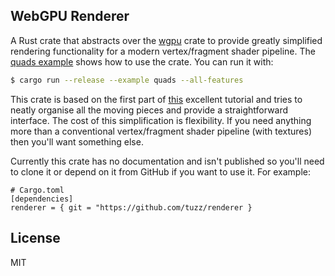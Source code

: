 ## WebGPU Renderer

A Rust crate that abstracts over the [wgpu](https://github.com/gfx-rs/wgpu)
crate to provide greatly simplified rendering functionality for a modern
vertex/fragment shader pipeline. The [quads example](./examples/quads.rs) shows
how to use the crate. You can run it with:

```sh
$ cargo run --release --example quads --all-features
```

This crate is based on the first part of
[this](https://sotrh.github.io/learn-wgpu) excellent tutorial and tries to
neatly organise all the moving pieces and provide a straightforward interface.
The cost of this simplification is flexibility. If you need anything more than
a conventional vertex/fragment shader pipeline (with textures) then you'll want
something else.

Currently this crate has no documentation and isn't published so you'll need to
clone it or depend on it from GitHub if you want to use it. For example:

```tomml
# Cargo.toml
[dependencies]
renderer = { git = "https://github.com/tuzz/renderer }
```

## License

MIT
